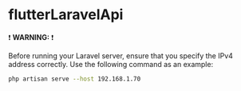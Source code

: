 # flutterLaravelApi

:exclamation: **WARNING:** :exclamation: 

Before running your Laravel server, ensure that you specify the IPv4 address correctly. Use the following command as an example:

```sh
php artisan serve --host 192.168.1.70
